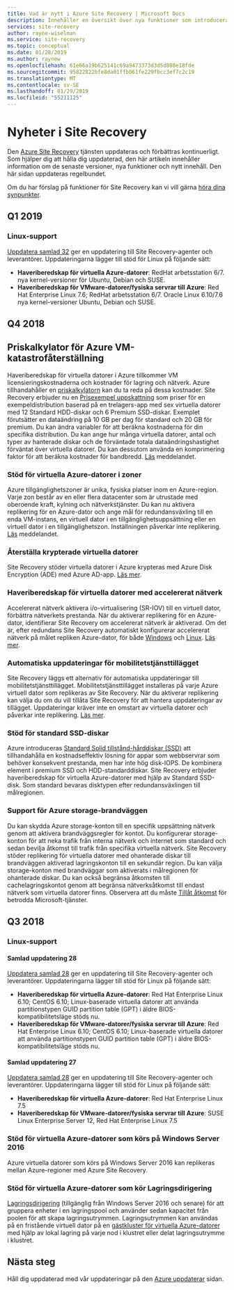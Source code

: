 ```yaml
---
title: Vad är nytt i Azure Site Recovery | Microsoft Docs
description: Innehåller en översikt över nya funktioner som introduceras i Azure Site Recovery
services: site-recovery
author: rayne-wiselman
ms.service: site-recovery
ms.topic: conceptual
ms.date: 01/28/2019
ms.author: raynew
ms.openlocfilehash: 61e66a19b625141c69a9473373d3d5d808e18fde
ms.sourcegitcommit: 95822822bfe8da01ffb061fe229fbcc3ef7c2c19
ms.translationtype: MT
ms.contentlocale: sv-SE
ms.lasthandoff: 01/29/2019
ms.locfileid: "55211125"
---
```

# <a name="whats-new-in-site-recovery"></a>Nyheter i Site Recovery

Den [Azure Site Recovery](site-recovery-overview.md) tjänsten uppdateras och förbättras kontinuerligt. Som hjälper dig att hålla dig uppdaterad, den här artikeln innehåller information om de senaste versioner, nya funktioner och nytt innehåll. Den här sidan uppdateras regelbundet.

Om du har förslag på funktioner för Site Recovery kan vi vill gärna [höra dina synpunkter](https://feedback.azure.com/forums/256299-site-recovery).

## <a name="q1-2019"></a>Q1 2019

### <a name="linux-support"></a>Linux-support

[Uppdatera samlad 32](https://support.microsoft.com/help/4485985/update-rollup-32-for-azure-site-recovery) ger en uppdatering till Site Recovery-agenter och leverantörer. Uppdateringarna lägger till stöd för Linux på följande sätt:

- **Haveriberedskap för virtuella Azure-datorer**: RedHat arbetsstation 6/7. nya kernel-versioner för Ubuntu, Debian och SUSE.
- **Haveriberedskap för VMware-datorer/fysiska servrar till Azure**: Red Hat Enterprise Linux 7.6; RedHat arbetsstation 6/7. Oracle Linux 6.10/7.6 nya kernel-versioner Ubuntu, Debian och SUSE.



## <a name="q4-2018"></a>Q4 2018

## <a name="pricing-calculator-for-azure-vm-disaster-recovery"></a>Priskalkylator för Azure VM-katastrofåterställning

Haveriberedskap för virtuella datorer i Azure tillkommer VM licensieringskostnaderna och kostnader för lagring och nätverk. Azure tillhandahåller en [priskalkylatorn](https://aka.ms/a2a-cost-estimator) kan du ta reda på dessa kostnader. Site Recovery erbjuder nu en [Prisexempel uppskattning](https://aka.ms/a2a-cost-estimator) som priser för en exempeldistribution baserad på en trelagers-app med sex virtuella datorer med 12 Standard HDD-diskar och 6 Premium SSD-diskar. Exemplet förutsätter en dataändring på 10 GB per dag för standard och 20 GB för premium. Du kan ändra variabler för att beräkna kostnaderna för din specifika distribution. Du kan ange hur många virtuella datorer, antal och typer av hanterade diskar och de förväntade totala dataändringshastighet förväntat över virtuella datorer. Du kan dessutom använda en komprimering faktor för att beräkna kostnader för bandbredd. [Läs](https://azure.microsoft.com/blog/know-exactly-how-much-it-will-cost-for-enabling-dr-to-your-azure-vm/) meddelandet.

### <a name="support-for-azure-vms-in-zones"></a>Stöd för virtuella Azure-datorer i zoner

Azure tillgänglighetszoner är unika, fysiska platser inom en Azure-region. Varje zon består av en eller flera datacenter som är utrustade med oberoende kraft, kylning och nätverkstjänster. Du kan nu aktivera replikering för en Azure-dator och ange mål för redundansväxling till en enda VM-instans, en virtuell dator i en tillgänglighetsuppsättning eller en virtuell dator i en tillgänglighetszon. Inställningen påverkar inte replikering. [Läs](https://azure.microsoft.com/blog/disaster-recovery-of-zone-pinned-azure-virtual-machines-to-another-region/) meddelandet.
 
### <a name="disaster-recovery-for-encrypted-vms"></a>Återställa krypterade virtuella datorer

Site Recovery stöder virtuella datorer i Azure krypteras med Azure Disk Encryption (ADE) med Azure AD-app. [Läs mer](azure-to-azure-how-to-enable-replication-ade-vms.md).

### <a name="disaster-recovery-for-vms-using-accelerated-networking"></a>Haveriberedskap för virtuella datorer med accelererat nätverk

Accelererat nätverk aktivera i/o-virtualisering (SR-IOV) till en virtuell dator, förbättra nätverkets prestanda. När du aktiverar replikering för en Azure-dator, identifierar Site Recovery om accelererat nätverk är aktiverad. Om det är, efter redundans Site Recovery automatiskt konfigurerar accelererat nätverk på målet repliken Azure-dator, för både [Windows](https://docs.microsoft.com/azure/virtual-network/create-vm-accelerated-networking-powershell#enable-accelerated-networking-on-existing-vms) och [Linux](https://docs.microsoft.com/azure/virtual-network/create-vm-accelerated-networking-cli#enable-accelerated-networking-on-existing-vms). [Läs mer](azure-vm-disaster-recovery-with-accelerated-networking.md).

### <a name="automatic-updates-for-the-mobility-service-extension"></a>Automatiska uppdateringar för mobilitetstjänsttillägget

Site Recovery läggs ett alternativ för automatiska uppdateringar till mobilitetstjänsttillägget. Mobilitetstjänsttillägget installeras på varje Azure virtuell dator som replikeras av Site Recovery. När du aktiverar replikering kan välja du om du vill tillåta Site Recovery för att hantera uppdateringar av tillägget. Uppdateringar kräver inte en omstart av virtuella datorer och påverkar inte replikering. [Läs mer](azure-to-azure-autoupdate.md).

### <a name="support-for-standard-ssd-disks"></a>Stöd för standard SSD-diskar

Azure introduceras [Standard Solid tillstånd-hårddiskar (SSD)](https://docs.microsoft.com/azure/virtual-machines/windows/disks-standard-ssd) att tillhandahålla en kostnadseffektiv lösning för appar som webbservrar som behöver konsekvent prestanda, men har inte hög disk-IOPS. De kombinera element i premium SSD och HDD-standarddiskar. Site Recovery erbjuder haveriberedskap för virtuella Azure-datorer med hjälp av Standard SSD-disk. Som standard bevaras disktypen efter redundansväxlingen till målregionen.

### <a name="support-for-azure-storage-firewall"></a>Support för Azure storage-brandväggen

Du kan skydda Azure storage-konton till en specifik uppsättning nätverk genom att aktivera brandväggsregler för kontot. Du konfigurerar storage-konton för att neka trafik från interna nätverk och internet som standard och sedan bevilja åtkomst till trafik från specifika virtuella nätverk. Site Recovery stöder replikering för virtuella datorer med ohanterade diskar till brandväggen aktiverad lagringskonton till en sekundär region. Du kan välja storage-konton med brandväggar som aktiverats i målregionen för ohanterade diskar. Du kan också begränsa åtkomsten till cachelagringskontot genom att begränsa nätverksåtkomst till endast nätverk som virtuella datorer finns. Observera att du måste [Tillåt åtkomst](https://docs.microsoft.com/azure/storage/common/storage-network-security#exceptions) för betrodda Microsoft-tjänster.

## <a name="q3-2018"></a>Q3 2018 

### <a name="linux-support"></a>Linux-support

#### <a name="update-rollup-28"></a>Samlad uppdatering 28

[Uppdatera samlad 28](https://support.microsoft.com/help/4460079/update-rollup-28-for-azure-site-recovery) ger en uppdatering till Site Recovery-agenter och leverantörer. Uppdateringarna lägger till stöd för Linux på följande sätt:

- **Haveriberedskap för virtuella Azure-datorer**: Red Hat Enterprise Linux 6.10; CentOS 6.10; Linux-baserade virtuella datorer att använda partitionstypen GUID partition table (GPT) i äldre BIOS-kompatibilitetsläge stöds nu.
- **Haveriberedskap för VMware-datorer/fysiska servrar till Azure**: Red Hat Enterprise Linux 6.10; CentOS 6.10; Linux-baserade virtuella datorer att använda partitionstypen GUID partition table (GPT) i äldre BIOS-kompatibilitetsläge stöds nu.

#### <a name="update-rollup-27"></a>Samlad uppdatering 27

[Uppdatera samlad 28](https://support.microsoft.com/help/4460079/update-rollup-28-for-azure-site-recovery) ger en uppdatering till Site Recovery-agenter och leverantörer. Uppdateringarna lägger till stöd för Linux på följande sätt:

- **Haveriberedskap för virtuella Azure-datorer**: Red Hat Enterprise Linux 7.5
- **Haveriberedskap för VMware-datorer/fysiska servrar till Azure**: SUSE Linux Enterprise Server 12, Red Hat Enterprise Linux 7.5

### <a name="support-for-azure-vms-running-on-windows-server-2016"></a>Stöd för virtuella Azure-datorer som körs på Windows Server 2016

Azure virtuella datorer som körs på Windows Server 2016 kan replikeras mellan Azure-regioner med Azure Site Recovery.

### <a name="support-for-azure-vms-running-storage-spaces-direct"></a>Stöd för virtuella Azure-datorer som kör Lagringsdirigering

[Lagringsdirigering](https://docs.microsoft.com/windows-server/storage/storage-spaces/storage-spaces-direct-overview) (tillgänglig från Windows Server 2016 och senare) för att gruppera enheter i en lagringspool och använder sedan kapacitet från poolen för att skapa lagringsutrymmen. Lagringsutrymmen kan användas på en fristående virtuell dator på en [gästkluster för virtuella Azure-datorer](https://docs.microsoft.com/windows-server/storage/storage-spaces/storage-spaces-direct-in-vm) med hjälp av lokal lagring på varje nod i klustret eller delat lagringsutrymme i klustret.

## <a name="next-steps"></a>Nästa steg

Håll dig uppdaterad med vår uppdateringar på den [Azure uppdaterar](https://azure.microsoft.com/updates/?product=site-recovery) sidan.


